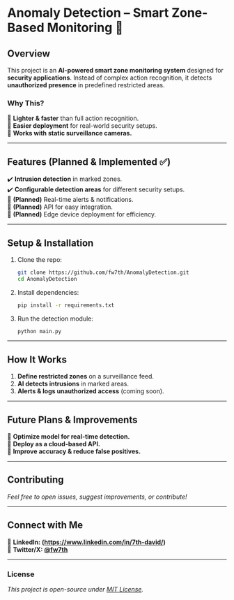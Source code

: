 # **Anomaly Detection – Smart Zone-Based Monitoring** 🚀  

## **Overview**  
This project is an **AI-powered smart zone monitoring system** designed for **security applications**. Instead of complex action recognition, it detects **unauthorized presence** in predefined restricted areas.  

### **Why This?**  
🔹 **Lighter & faster** than full action recognition.  
🔹 **Easier deployment** for real-world security setups.  
🔹 **Works with static surveillance cameras.**  

---

## **Features** (Planned & Implemented ✅)  
✔️ **Intrusion detection** in marked zones.  
✔️ **Configurable detection areas** for different security setups.  
🔄 **(Planned)** Real-time alerts & notifications.  
🔄 **(Planned)** API for easy integration.  
🔄 **(Planned)** Edge device deployment for efficiency.  

---

## **Setup & Installation**  
1. Clone the repo:  
   ```bash
   git clone https://github.com/fw7th/AnomalyDetection.git
   cd AnomalyDetection
   ```
2. Install dependencies:  
   ```bash
   pip install -r requirements.txt
   ```
3. Run the detection module:  
   ```bash
   python main.py
   ```
---

## **How It Works**  
1. **Define restricted zones** on a surveillance feed.  
2. **AI detects intrusions** in marked areas.  
3. **Alerts & logs unauthorized access** (coming soon).  

---

## **Future Plans & Improvements**  
📌 **Optimize model for real-time detection.**  
📌 **Deploy as a cloud-based API.**  
📌 **Improve accuracy & reduce false positives.**  

---

## **Contributing**  
_Feel free to open issues, suggest improvements, or contribute!_  

---

## **Connect with Me**  
📌 **LinkedIn: (https://www.linkedin.com/in/7th-david/)**  
📌 **Twitter/X: [@fw7th](https://twitter.com/fw7th)**  

---

### **License**  
_This project is open-source under [MIT License](LICENSE)._  
